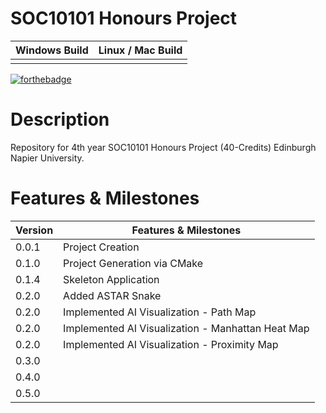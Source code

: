 # SOC10101 Honours Project

| Windows Build | Linux / Mac Build |
| ------------- | ------------- |
|  |  |

[![forthebadge](https://forthebadge.com/images/badges/built-with-science.svg)](https://forthebadge.com)

# Description

Repository for 4th year SOC10101 Honours Project (40-Credits) Edinburgh Napier University.

# Features & Milestones

| Version | Features & Milestones |
| ------ | ------ |
| 0.0.1 | Project Creation |
| 0.1.0 | Project Generation via CMake |
| 0.1.4 | Skeleton Application |
| 0.2.0 | Added ASTAR Snake |
| 0.2.0 | Implemented AI Visualization - Path Map |
| 0.2.0 | Implemented AI Visualization - Manhattan Heat Map |
| 0.2.0 | Implemented AI Visualization - Proximity Map |
| 0.3.0 |  |
| 0.4.0 |  |
| 0.5.0 |  |


